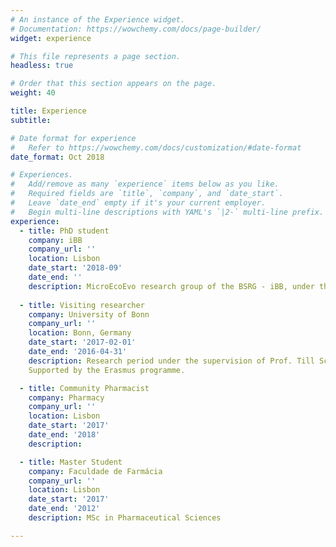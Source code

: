 ```yaml
---
# An instance of the Experience widget.
# Documentation: https://wowchemy.com/docs/page-builder/
widget: experience

# This file represents a page section.
headless: true

# Order that this section appears on the page.
weight: 40

title: Experience
subtitle:

# Date format for experience
#   Refer to https://wowchemy.com/docs/customization/#date-format
date_format: Oct 2018

# Experiences.
#   Add/remove as many `experience` items below as you like.
#   Required fields are `title`, `company`, and `date_start`.
#   Leave `date_end` empty if it's your current employer.
#   Begin multi-line descriptions with YAML's `|2-` multi-line prefix.
experience:
  - title: PhD student
    company: iBB
    company_url: ''
    location: Lisbon
    date_start: '2018-09'
    date_end: ''
    description: MicroEcoEvo research group of the BSRG - iBB, under the supervision of Prof. Rodrigo Costa and Dr. Tina Keller-Costa.
        
  - title: Visiting researcher
    company: University of Bonn
    company_url: ''
    location: Bonn, Germany
    date_start: '2017-02-01'
    date_end: '2016-04-31'
    description: Research period under the supervision of Prof. Till Schaberle at the Institute of Pharmaceutical Biology, resulting in my Master Thesis.
    Supported by the Erasmus programme.

  - title: Community Pharmacist
    company: Pharmacy
    company_url: ''
    location: Lisbon
    date_start: '2017'
    date_end: '2018'
    description:

  - title: Master Student
    company: Faculdade de Farmácia
    company_url: ''
    location: Lisbon
    date_start: '2017'
    date_end: '2012'
    description: MSc in Pharmaceutical Sciences

---
```

